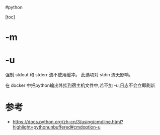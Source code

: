 #python 

[toc]

# -m


# -u
强制 stdout 和 stderr 流不使用缓冲。 此选项对 stdin 流无影响。

在 docker 中把python输出外挂到宿主机文件中,若不加 -u,日志不会立即刷新

# 参考
- <https://docs.python.org/zh-cn/3/using/cmdline.html?highlight=pythonunbuffered#cmdoption-u>